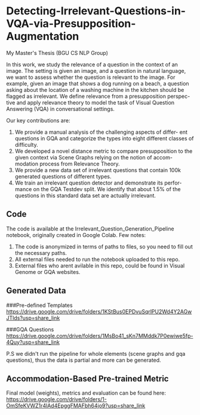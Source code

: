 # Detecting-Irrelevant-Questions-in-VQA-via-Presupposition-Augmentation
My Master's Thesis (BGU CS NLP Group)

In this work, we study the relevance of a question in the context of an image.
The setting is given an image, and a question in natural language,
we want to assess whether the question is relevant to the image. 
For example, given an image that shows a dog running on a beach, a question
asking about the location of a washing machine in the kitchen should be
flagged as irrelevant. We define relevance from a presupposition perspec-tive
and apply relevance theory to model the task of Visual Question Answering (VQA) in conversational settings.

Our key contributions are:
1. We provide a manual analysis of the challenging aspects of differ-
ent questions in GQA and categorize the types into eight different
classes of difficulty.
2. We developed a novel distance metric to compare presupposition to
the given context via Scene Graphs relying on the notion of accom-
modation process from Relevance Theory.
3. We provide a new data set of irrelevant questions that contain 100k
generated questions of different types.
4. We train an irrelevant question detector and demonstrate its perfor-
mance on the GQA Testdev split. We identify that about 1.5% of the
questions in this standard data set are actually irrelevant.


## Code
The code is available at the Irrelevant_Question_Generation_Pipeline notebook, originally created in Google Colab.
Few notes:
1. The code is anonymized in terms of paths to files, so you need to fill out the necessary paths.
2. All external files needed to run the notebook uploaded to this repo.
3. External files who arent avilable in this repo, could be found in Visual Genome or GQA websites.

## Generated Data

###Pre-defined Templates
https://drive.google.com/drive/folders/1KStBus0EPDvuSqrlPU2Wd4Y2AGwJTlds?usp=share_link

###GQA Questions
https://drive.google.com/drive/folders/1MsBo41_sKn7MMddk7P0ewiwe5fp-4Quy?usp=share_link

P.S we didn't run the pipeline for whole elements (scene graphs and gqa questions), thus
the data is partial and more can be generated.

## Accommodation-Based Pre-trained Metric
Final model (weights), metrics and evaluation can be found here:
https://drive.google.com/drive/folders/1-OmSfeKVWZ1r4lAd4EpggFMAFbh64jo9?usp=share_link
